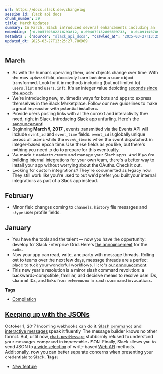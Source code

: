 ```yaml
---
url: https://docs.slack.dev/changelog
session_id: slack_api_docs
chunk_number: 39
title: March Updates
summary: In March, Slack introduced several enhancements including an 'updated' field in user objects for tracking changes, new multimedia guidelines for bots and apps in the Slack Marketplace, improved context for link sharing through app unfurling, and the addition of 'event_id' and 'event_time' fields in the Events API.
embedding: [-0.005709362216293812, 0.004079132806509733, -0.0409194678068161, -0.008030125871300697, 0.06492441892623901, 0.011489913798868656, -0.019861746579408646, -0.0010384703055024147, -0.008798967115581036, 0.0050117094069719315, 0.005798348691314459, -0.013732369057834148, -0.03915398195385933, 0.028290530666708946, -0.0007546039996668696, 0.05806179344654083, -0.045504044741392136, 0.00659922556951642, -0.032262880355119705, 0.007481969892978668, 0.04148898273706436, -0.012337063439190388, 0.029956353828310966, 0.08480039983987808, -0.011020065285265446, 0.012386895716190338, -0.03696135804057121, 0.028162389993667603, -0.02362052910029888, 0.0007679519476369023, 0.01523445826023817, -0.030525866895914078, 0.001569718704558909, 0.03035501390695572, 0.02897394634783268, -0.00980985164642334, -0.005364095326513052, -0.00833623856306076, 0.06441185623407364, -0.0032159655820578337, -0.01756945811212063, -0.011952642351388931, -0.018850861117243767, -0.0018437965773046017, -0.01342625543475151, 0.0333164781332016, -0.026211809366941452, -0.014309000223875046, -0.016259580850601196, 0.03724611550569534, -0.05054422840476036, 0.003961671143770218, 0.010607169009745121, 0.01832406222820282, -0.045589469373226166, -0.047639716416597366, -0.02970007434487343, -0.020473971962928772, -0.015248695388436317, -0.018181685358285904, -0.00888439454138279, -0.043083615601062775, -0.016458909958600998, -0.03724611550569534, -0.010614288039505482, -0.006723806262016296, -0.026069432497024536, 0.005527830217033625, 0.01980479434132576, -0.0038620063569396734, 0.08047211170196533, 0.03129470720887184, -0.04294123873114586, -0.023947998881340027, -0.00091077497927472, -0.02517244964838028, -0.015376836061477661, 0.08337662369012833, 0.004427959211170673, -0.030611293390393257, -0.04453587159514427, 0.003858446842059493, -0.050117094069719315, -0.031123854219913483, -0.06817063689231873, 0.003607505466789007, -0.019576990976929665, -0.018936289474368095, -0.012863862328231335, 0.023378485813736916, -0.028575286269187927, -0.01581820845603943, -0.039210930466651917, -0.014949701726436615, 0.04220087081193924, -0.031123854219913483, -0.016786379739642143, 0.03548062592744827, -0.015704305842518806, 0.006492441985756159, 0.04943367838859558, -0.08240845054388046, -0.07961784303188324, -0.05581222102046013, 0.03269001469016075, -0.01574701815843582, 0.07682722806930542, 9.065481572179124e-05, 0.003281815443187952, -0.035964712500572205, -0.13292419910430908, -0.009745781309902668, -0.018381014466285706, -0.024560224264860153, 0.020303118973970413, -0.003249780274927616, 0.02074449136853218, 0.013568634167313576, -0.011475675739347935, -0.03755934536457062, -0.03718916326761246, -0.03986587002873421, 0.008656589314341545, 0.00926169566810131, 0.02769254334270954, -0.05339179188013077, 0.005616816226392984, -0.006015475373715162, -0.054844047874212265, -0.0063215880654752254, 0.020516686141490936, 0.01180314552038908, 0.06657600402832031, -0.05811874568462372, -0.04963300749659538, -0.035765379667282104, -0.06327283382415771, -0.034483976662158966, -0.0028671391773968935, -0.01060004997998476, 0.0008604977047070861, -0.0818389356136322, 0.0029401080682873726, -0.003651998471468687, -0.014607993885874748, -0.020673301070928574, -0.038470566272735596, -0.01050038542598486, -0.024489035829901695, -0.025229401886463165, -0.03849904239177704, 0.03997977450489998, -0.026026718318462372, 0.017925404012203217, -0.02232488803565502, -0.01527717150747776, 0.02239607647061348, 0.0908941850066185, 0.01608872599899769, -0.009041010402143002, -0.004221511073410511, 0.05099983885884285, -0.03673355281352997, 0.0055527463555336, -0.030582817271351814, -0.030241111293435097, 0.05148392543196678, -0.018110495060682297, -0.055669840425252914, -0.025514157488942146, -0.008015887811779976, -0.05894453823566437, -0.004627288784831762, 0.005332060158252716, -0.0057947891764342785, -0.030326537787914276, -0.0125933438539505, -0.03385751321911812, -0.025314828380942345, 0.004481351003050804, 0.013155736960470676, 0.031123854219913483, -0.05125612020492554, -0.05629630386829376, -0.024218516424298286, -0.006698890123516321, -0.050857461988925934, 0.0196339413523674, 0.003486484056338668, -0.013767963275313377, -0.0351673923432827, 0.02638266421854496, 0.04305513948202133, 0.03519586846232414, 0.037730198353528976, -0.031323183327913284, 0.04425111785531044, -0.015205982141196728, 0.03274696692824364, -0.000622904219198972, 0.010799380019307137, 0.05803331732749939, 0.04220087081193924, -0.03801495581865311, 0.007122464943677187, -0.020673301070928574, 0.03368666023015976, 0.04037843272089958, -0.048750266432762146, -0.020317357033491135, 0.03978044539690018, -0.024275468662381172, -0.012408251874148846, 0.035025015473365784, -0.040036723017692566, 0.012422489933669567, -0.02981397695839405, 0.011390249244868755, -0.052423618733882904, 0.000630913011264056, -0.020516686141490936, 0.07460612803697586, 0.027806444093585014, -0.034768734127283096, 0.018637293949723244, 0.006887541152536869, 0.03565147891640663, -0.06082392856478691, 0.024133089929819107, 0.030867574736475945, 0.03647727146744728, -0.014515448361635208, -0.011518388986587524, -0.05481557175517082, 0.013654060661792755, -0.0223106499761343, -0.006093783304095268, -0.019092904403805733, 0.009916635230183601, 0.026439614593982697, 0.004203713499009609, -0.003833530703559518, -0.0066561768762767315, 0.0372176393866539, 0.0044386377558112144, 0.032092027366161346, -0.022737784311175346, -0.05034489929676056, 0.03619251400232315, 0.050772033631801605, 0.07836490869522095, 0.008051482029259205, 0.01378932036459446, -0.01896476373076439, -0.006150734145194292, -0.06919576227664948, -0.01392457913607359, -0.00265001249499619, -0.0011105493176728487, 0.01638771966099739, 0.012415370903909206, -0.014793085865676403, -0.04510538652539253, 0.01637348346412182, 0.0014727235538884997, 0.013077429495751858, -0.003762341570109129, 0.06794283539056778, -0.0023848332930356264, -0.012465203180909157, 0.02204013057053089, 0.017726074904203415, 0.017085373401641846, 0.019277995452284813, 0.002863579662516713, -0.02443208359181881, -0.006969408597797155, 0.055299658328294754, -0.02333577163517475, 0.022154033184051514, -0.02148485742509365, 0.01407407596707344, 0.01171059999614954, -0.03636337071657181, 0.008051482029259205, -0.010742428712546825, -0.017071135342121124, -0.0038121738471090794, 0.009895279072225094, -0.00916203111410141, -0.022937113419175148, 0.07261283695697784, -0.01581820845603943, -0.006681093014776707, -0.01934918574988842, 0.05379045009613037, 0.05350569263100624, -0.0039937058463692665, 0.026040956377983093, 0.0037908172234892845, 0.037360016256570816, -0.03795800358057022, 0.010735309682786465, -0.028176628053188324, 0.05968490242958069, 0.05185410752892494, -0.017455555498600006, -0.03775867447257042, 0.009439668618142605, -0.03815733268857002, -0.005773432552814484, 0.02157028391957283, -0.05000319331884384, -0.05236667022109032, -0.036989834159612656, 0.0012493679532781243, 0.036875929683446884, 0.02212555892765522, -0.014472735114395618, -0.003990146331489086, -0.021456381306052208, 0.02184080146253109, 0.004520505201071501, -0.01452968642115593, -0.025314828380942345, -0.03545214980840683, 0.016715189442038536, -0.014593756757676601, -0.003611064748838544, -0.033743612468242645, 0.04433654248714447, -0.019477326422929764, 0.028447145596146584, 0.07426442205905914, -0.011689242906868458, -0.021968942135572433, -0.011788907460868359, 0.03804343193769455, 0.00851421058177948, 0.02740778587758541, 0.004823058377951384, -0.03812885656952858, -0.04738343507051468, -0.03442702814936638, 0.002532550599426031, 0.013518801890313625, 0.021128911525011063, 0.010144440457224846, -0.038555990904569626, 0.050031669437885284, -0.027009127661585808, -0.007909104228019714, 0.0009761799010448158, -0.022424552589654922, -0.015860920771956444, 0.015490738674998283, 0.02137095481157303, -0.04499148204922676, -0.007759606931358576, 0.00629667192697525, -0.03513891622424126, 0.014323238283395767, -0.006236161105334759, 0.010201391763985157, 0.006154293660074472, 0.0006567190284840763, -0.01250079832971096, -0.033743612468242645, 0.016985708847641945, -0.01776878908276558, 0.02915903739631176, -0.019861746579408646, 0.035224344581365585, -0.04100489616394043, -0.038840748369693756, 0.015775494277477264, -0.004734072368592024, 0.007019240874797106, -0.0020805001258850098, 0.02490193210542202, -0.0033690219279378653, 0.003256899304687977, -0.03323104977607727, -0.0011728396639227867, -0.014978176914155483, 0.010870568454265594, -0.02461717464029789, 0.011717718094587326, 0.002555686980485916, 0.034398552030324936, 0.006791435647755861, -0.008144027553498745, -0.0014949701726436615, 0.007937579415738583, 0.03414227068424225, 0.011084135621786118, 0.03978044539690018, -0.013468969613313675, 0.04758276417851448, -0.002270930912345648, 0.03306019678711891, 0.011995355598628521, -0.02545720525085926, -0.025499919429421425, -0.029301414266228676, 0.0073538292199373245, -0.0014620452420786023, 0.027094554156064987, -0.0016364584444090724, 0.012486560270190239, 0.020317357033491135, 0.03795800358057022, 0.017256226390600204, -0.03323104977607727, -0.013468969613313675, -0.04877873882651329, 0.01914985664188862, 0.02360629104077816, 0.03437007591128349, 0.06839844584465027, 0.024674126878380775, -0.0553281344473362, 0.009539333172142506, -0.015618878416717052, -0.04368160292506218, 0.046500690281391144, 0.03804343193769455, -0.025585345923900604, 0.053904350847005844, -0.04556099697947502, -0.050117094069719315, -0.03869837149977684, 0.06435490399599075, -0.010493266396224499, 0.034199222922325134, -0.04140355437994003, 0.006617022678256035, 0.01462223194539547, 0.03676202893257141, -0.004264224320650101, 0.010792260989546776, 0.02665318176150322, -0.0023777144961059093, 0.012920813634991646, -0.04274190962314606, 0.0005183453322388232, -0.022082844749093056, -0.03724611550569534, 0.03399989381432533, 0.020502448081970215, -0.009268814697861671, -0.04547556862235069, 0.004381686449050903, -0.026453852653503418, -0.05569831654429436, 0.025571107864379883, 0.01319133210927248, -0.026510804891586304, 0.03542367368936539, 0.006834149360656738, -0.006976527627557516, 0.002617977559566498, -0.028375957161188126, 0.033914465457201004, 0.0312662348151207, -0.01990446075797081, -0.008656589314341545, 0.020872630178928375, 0.002025328576564789, 0.02010378986597061, 0.05754923075437546, 0.01758369617164135, -0.02007531374692917, 0.008969821035861969, -0.024232754483819008, -0.03269001469016075, 0.004093370866030455, 0.012984883971512318, 0.04063471406698227, 0.0028742582071572542, 0.0066597359254956245, 0.0005112264188937843, -0.01704265922307968, 0.017540983855724335, 0.009275933727622032, -0.0054246061481535435, 0.013960173353552818, 0.008144027553498745, -0.030411964282393456, 0.007667061407119036, -0.02470260299742222, 0.015675829723477364, 0.027194218710064888, -0.01729894056916237, 0.020431259647011757, 0.0023261024616658688, -0.041887640953063965, -0.036249466240406036, 0.015690067782998085, -0.04877873882651329, -0.009582046419382095, -0.039068553596735, 0.0018954086117446423, 0.06173514947295189, 0.04718410596251488, -0.007667061407119036, 0.002263811882585287, -0.008542686700820923, -0.014693421311676502, 0.017797263339161873, 0.020958058536052704, -0.02463141269981861, 0.020716015249490738, 0.044678252190351486, -0.007624347694218159, 0.015576165169477463, -0.01702842116355896, 0.03667660057544708, 0.024958882480859756, 0.023748667910695076, -0.010201391763985157, -0.0036626767832785845, 0.031237756833434105, -0.018580343574285507, -0.015875158831477165, 0.026866748929023743, -0.027820682153105736, -0.042713433504104614, -0.020872630178928375, -0.008435903117060661, 0.011048541404306889, -0.00654583377763629, 0.007165178190916777, 0.011589578352868557, -0.021427905187010765, 0.045959655195474625, -0.028831567615270615, -0.057349901646375656, -0.024118851870298386, 0.005677327048033476, -0.019662417471408844, 0.02961464785039425, 0.014707658439874649, 0.04613050818443298, -0.03804343193769455, 0.007531802169978619, 0.004726953338831663, -0.00013192222104407847, -0.015604641288518906, 0.025215163826942444, 0.0331171490252018, -0.0054708789102733135, 0.005314263049513102, -0.04408026114106178, 0.02424699254333973, -0.007022800389677286, 0.007709774654358625, -0.018010830506682396, 0.012771316803991795, 0.007524683140218258, 0.003571910783648491, -0.01657281257212162, 0.026638943701982498, 0.03194964677095413, -0.01531988475471735, 0.0002298071631230414, 0.020772965624928474, 0.010749547742307186, -0.003787257708609104, -0.012372657656669617, 0.0487217903137207, -0.0066917710937559605, 0.008870156481862068, -0.011924167163670063, 0.013540158048272133, -0.03861294314265251, -0.0004943190142512321, 0.004104048945009708, 0.005620375741273165, 0.008592518977820873, -0.03639184683561325, -0.05302160978317261, -0.0025272115599364042, 0.032803915441036224, -0.0793900340795517, -0.009539333172142506, -0.0033654626458883286, -0.029586171731352806, 0.00010878577450057492, -0.02861800044775009, -0.010251224040985107, 0.005040185060352087, -0.0004916494362987578, 0.012066544964909554, 0.008863037452101707, 0.004249986726790667, 0.0007888636901043355, -0.036705076694488525, -0.012913694605231285, 0.019420374184846878, -0.005531389731913805, -0.022182509303092957, -0.018124733120203018, 0.003922516945749521, -0.021143149584531784, 0.0221113208681345, -0.0018669329583644867, -0.039011601358652115, -0.028845805674791336, 0.008528448641300201, 0.009888160042464733, 0.007887747138738632, -0.00654939329251647, -0.06367149204015732, -0.02248150296509266, 0.045504044741392136, -0.02147061936557293, -0.013589990325272083, 0.020417021587491035, -0.0038904817774891853, -0.0409194678068161, -0.0066597359254956245, 0.007538920734077692, 0.007058394607156515, 0.0017521405825391412, 0.03647727146744728, -0.0008146697655320168, -0.0516263023018837, 0.03325952589511871, 0.013113023713231087, 0.012472322210669518, -0.016145678237080574, 0.019562752917408943, -0.009041010402143002, -0.02907361090183258, 0.005317822564393282, 0.031066903844475746, -0.0052573117427527905, 0.022652357816696167, -0.016231104731559753, 0.02784915827214718, 0.003666236298158765, 0.014508329331874847, 0.0026873869355767965, 0.01981903240084648, -0.018281349912285805, -0.011425843462347984, -0.005143409129232168, -0.014636470004916191, 0.014237810857594013, -0.021641472354531288, -0.0168575681746006, 0.057606182992458344, 0.0021979620214551687, 0.03935331106185913, -0.007937579415738583, -0.008450141176581383, -0.030582817271351814, -0.014401545748114586, 0.018181685358285904, -0.025058547034859657, 0.033544283360242844, -0.0004411496629472822, 0.030497390776872635, -0.009133555926382542, -0.0021748256403952837, -0.02165571041405201, 0.01896476373076439, 0.0006420363206416368, 0.02027464285492897, -0.037160687148571014, 0.04610203206539154, 0.046244408935308456, -0.008300643414258957, 0.007496207486838102, -0.0026357746683061123, -0.006061748135834932, -0.023905284702777863, 0.002705184044316411, 0.03200659900903702, -0.017071135342121124, 0.017142323777079582, -0.04652916640043259, -0.02278049848973751, 0.007108227349817753, -0.017754551023244858, 0.009610522538423538, 0.03380056470632553, 0.03081062249839306, -0.009731544181704521, 0.007617229130119085, -0.03454092890024185, 0.008891512639820576, -0.027749493718147278, 0.02461717464029789, 0.007966055534780025, 0.01245096605271101, 0.022894399240612984, -0.012821149080991745, -0.06982222199440002, 0.029045134782791138, -0.02989940345287323, -0.02397647313773632, -0.013967292383313179, -0.011475675739347935, -0.004670002032071352, -0.009468144737184048, -0.026311473920941353, 0.04043538495898247, -0.02436089515686035, -0.004143203143030405, 0.01448697317391634, -0.0098169706761837, 0.030867574736475945, 0.0009957569418475032, -0.0026909462176263332, -0.02843290939927101, 0.0038370899856090546, -0.006022593937814236, -0.01897900179028511, 0.011311940848827362, -0.03360123559832573, -0.03898312523961067, -0.012579105794429779, 0.008200978860259056, -0.04721258208155632, -0.012251636013388634, 0.04245715215802193, -0.02840443328022957, 0.007546039763838053, 0.0004266893956810236, 0.029030896723270416, 0.019733605906367302, -0.027379309758543968, -0.019662417471408844, 0.022723546251654625, -0.03804343193769455, 0.03969501703977585, -0.03718916326761246, 0.021271290257573128, 0.0039937058463692665, -0.02026040479540825, 0.025713486596941948, 0.0043959240429103374, 0.025884339585900307, -0.019918696954846382, -0.013945936225354671, 0.022538455203175545, -0.007937579415738583, 0.03465483337640762, 0.002407969906926155, 0.013419137336313725, -0.017982356250286102, -0.0011016506468877196, 0.006268196273595095, 0.018082020804286003, -0.01880814880132675, -0.009553571231663227, 0.014850037172436714, 0.01667247712612152, -0.022922875359654427, 0.03405684232711792, -0.011084135621786118, 0.022922875359654427, 0.00980985164642334, -0.017441319301724434, -0.031152330338954926, -0.03778715059161186, -0.009788495488464832, 0.029187513515353203, 0.010429196991026402, -0.006609903648495674, -0.0014104332076385617, -0.013105904683470726, 0.017441319301724434, -0.015789732336997986, -0.03704678267240524, -0.011219395324587822, 0.014123908244073391, -0.042713433504104614, -0.019690893590450287, 0.01563311740756035, 0.0073182350024580956, -0.021071961149573326, -0.009048128500580788, -0.02305101603269577, -0.03442702814936638, -0.054103683680295944, -0.03792952746152878, -0.029842451214790344, -0.05618240311741829, -0.02777796983718872, 0.021641472354531288, 0.003376140957698226, -0.03963806480169296, 0.020673301070928574, -0.0011185579933226109, -0.12016712874174118, -0.02084415592253208, 0.030497390776872635, -0.01194552332162857, -0.009532214142382145, -0.004602372646331787, -0.01583244651556015, 0.06321588158607483, 0.008208097890019417, -0.047070201486349106, 0.04134660214185715, -0.02424699254333973, -0.028931232169270515, 0.007524683140218258, -0.005246633198112249, -0.0068127927370369434, 0.027721017599105835, 0.02175537496805191, 0.0006215694593265653, -0.0021089757792651653, 0.005068660713732243, 0.025400254875421524, 0.01564735360443592, 0.03163641691207886, 0.014380189590156078, -0.001783285872079432, 0.00594428600743413, 0.01037224568426609, 0.04083404317498207, -0.017896927893161774, 0.018537629395723343, 0.02138519287109375, -0.046700019389390945, -0.03630641847848892, -0.022737784311175346, 0.019861746579408646, -0.008827443234622478, 0.00386556563898921, 0.020587874576449394, -0.026040956377983093, 0.03610708937048912, -0.004541861824691296, 0.029215987771749496, -0.010528861545026302, 0.023492388427257538, 0.032633062452077866, 0.0009619421325623989, -0.015020891092717648, -0.01608872599899769, 0.026311473920941353, 0.03972349315881729, 0.02470260299742222, 0.012885219417512417, -0.011966880410909653, 0.0012502578319981694, -0.007389423903077841, -0.03129470720887184, -0.026994889602065086, 0.013177094049751759, -0.0020716015715152025, 0.04137507826089859, -0.010030537843704224, -0.010913281701505184, -0.012984883971512318, 0.02840443328022957, -0.0046522049233317375, -0.02295135147869587, -0.02192622981965542, -0.007866390980780125, 0.012372657656669617, 0.004769666586071253, 0.026539279147982597, 0.032633062452077866, 0.0025895019061863422, 0.028347481042146683, 0.007901985198259354, -0.0010705054737627506, -0.010286818258464336, 0.016345007345080376, -0.02609790675342083, 0.05071508139371872, -0.023905284702777863, 0.05148392543196678, 0.019847508519887924, 0.007510445546358824, -0.00728619983419776, -0.0036555579863488674, 0.006371420342475176, 0.015675829723477364, -0.020061075687408447, 0.05111374333500862, -0.0035042811650782824, 0.01337642315775156, -0.010742428712546825, 0.0060083563439548016, -0.007951817475259304, 0.012984883971512318, 0.011653648689389229, 0.011696361936628819, -0.02729388326406479, 0.02037430740892887, 0.035224344581365585, -0.000630913011264056, -0.0376162976026535, -0.039011601358652115, 0.015590403228998184, -0.004128965083509684, 0.0098169706761837, -0.009453906677663326, 0.02646809071302414, 0.007136703003197908, -0.0011541525600478053, 0.011304821819067001, 0.04689934849739075, -0.02702336572110653, 0.009973586536943913, 0.021427905187010765, -0.02451751008629799, -0.0018651532009243965, 0.007211451418697834, -0.0009272374445572495, -0.010948876850306988, -0.016629762947559357, 0.03482568636536598, 0.0023688157089054585, 0.03852751851081848, 0.020972296595573425, 0.003833530703559518, -0.004470672458410263, 0.0008685064967721701, 0.013041835278272629, 0.01583244651556015, -0.03949568793177605, 0.028290530666708946, -0.03317410126328468, 0.002966803964227438, 0.013753725215792656, -0.019491562619805336, -0.021356716752052307, 0.04046385735273361, -0.008813205175101757, -0.03118080645799637, -0.0026873869355767965, -0.0009583826758898795, 0.004588134586811066, -0.01907866634428501, -0.025499919429421425, 0.020886868238449097, -0.04356770217418671, -0.012992003001272678, 0.012799791991710663, -0.014365951530635357, -0.015391074120998383, 0.02628299966454506, -0.005816145800054073, 0.03380056470632553, -0.004694918170571327, -0.03360123559832573, -0.020943820476531982, -0.021214338019490242, 0.002657131524756551, 0.03778715059161186, 0.021128911525011063, -0.016615524888038635, -0.014444258995354176, 0.002886716276407242, -0.008079958148300648, -0.013248283416032791, -0.03118080645799637, 0.022509979084134102, 0.016031775623559952, 0.03026958554983139, 0.023378485813736916, 0.020772965624928474, 0.00023536881781183183, 0.039951298385858536, 0.010180034674704075, 0.019306471571326256, 0.030326537787914276, 0.02843290939927101, 0.006047510076314211, 0.0021018567495048046, 7.725125033175573e-05, 0.023307297378778458, 0.0022495740558952093, 0.009617641568183899, -0.0017645986517891288, 0.015205982141196728, -0.009425430558621883, 0.024004949256777763, 0.01318421307951212, 0.02767830528318882, 0.012379776686429977, 0.031522512435913086, -0.046415265649557114, -0.022509979084134102, -0.009396955370903015, -0.016416195780038834, 0.0017005285480991006, 0.037815626710653305, 0.026040956377983093, 0.0304404404014349, -0.00369115243665874, -0.009638997726142406, 0.005453081801533699, 0.01262893807142973, -0.03747391700744629, 0.008542686700820923, 0.017512507736682892, 0.02129976451396942, 0.0166582390666008, -0.0007990971207618713, -0.01805354468524456, 0.0018384573049843311, -0.025015834718942642, 0.024745315313339233, -0.0020947379525750875, -0.038840748369693756, 0.03519586846232414, -0.038555990904569626, -0.014437139965593815, -0.009453906677663326, -0.014693421311676502, -0.011119730770587921, 0.0055527463555336, 0.02120009995996952, -0.01630229316651821, -0.030298061668872833, -0.01896476373076439, -0.010514623485505581, 0.004452875349670649, -0.014750372618436813, -0.04755428805947304, -0.0010874128201976418, 0.028375957161188126, -0.019320709630846977, 0.01116244401782751, -0.004225070588290691, -0.002625096356496215, 0.01998988725244999, 0.005737837869673967, 0.02407613769173622, 0.009660354815423489, -0.05102831497788429, -0.023107966408133507, 0.021883515641093254, 0.03875532001256943, 0.03149403631687164, 0.0028760377317667007, 0.001970157027244568, 0.0057485164143145084, 0.011881452985107899, 0.0015083181206136942, 0.008578280918300152, 0.02658199332654476, -0.008535567671060562, 0.017056897282600403, 0.03251916170120239, 0.022908637300133705, -0.002664250321686268, 0.017199276015162468, 0.012515035457909107, 0.028005775064229965, -0.02451751008629799, -0.03343037888407707, -0.006951611023396254, -0.020872630178928375, 0.02843290939927101, 0.010785141959786415, 0.007143821567296982, -0.015092079527676105, 0.048750266432762146, 0.004310497082769871, 0.03627794235944748, -0.026710133999586105, -0.017882689833641052, -0.01618839055299759, 0.013661179691553116, -0.005246633198112249, -0.01101294718682766, -0.024973120540380478, -0.024788029491901398, -0.00827928725630045, 0.005513592157512903, -0.0067344848066568375, -0.013319471850991249, 0.01522022020071745, -0.02100077085196972, 0.005428165663033724, -0.011632291600108147, 0.01756945811212063, 0.0016417976003140211, -0.009994943626224995, -0.03212050348520279, -0.009802732616662979, -0.008528448641300201, -0.021328240633010864, 0.0012030950747430325, 0.0057947891764342785, -0.0032693573739379644, 0.004011503420770168, 0.012045187875628471, 0.022994065657258034, 0.0025129737332463264, -0.005524270702153444, -0.007143821567296982, -0.005495795048773289, -0.014558161608874798, 0.01870848424732685, 0.011048541404306889, -0.018181685358285904, 0.02369171753525734, 0.016601286828517914, 0.016615524888038635, -0.005655970424413681, -0.001632009050808847, -0.026724372059106827, -0.0034686867147684097, 0.027721017599105835, -0.008001649752259254, 0.005171884782612324, 0.024417845532298088, 0.01101294718682766, 0.035594526678323746, 0.035679955035448074, 0.007133143488317728, 0.004655764438211918, 0.022154033184051514, 0.02470260299742222, 0.002532550599426031, 0.012230279855430126, -0.02666741982102394, -0.0020733813289552927, 0.029757024720311165, -0.05305008217692375, 0.013504563830792904, -0.027251170948147774, -0.0005899792886339128, 0.01050750445574522, -0.011603816412389278, -0.02777796983718872, 0.0060083563439548016, -0.0008222335600294173, -0.0003101173206232488, 0.03277543932199478, -0.01263605710119009, 0.001175509300082922, 0.011126848869025707, -0.02693793922662735, -0.020687539130449295, 0.09448211640119553, -0.01309878658503294, 0.007845033891499043, 0.02010378986597061, 0.021228576079010963, 0.018736958503723145, -0.02101500891149044, 0.027891872450709343, -0.004445756319910288, -0.035765379667282104, -0.01378932036459446, 0.043282944709062576, 0.01850915513932705, 0.02665318176150322, 0.020716015249490738, -0.026695895940065384, -0.035964712500572205, 0.06748722493648529, 0.008158265613019466, -0.009396955370903015, 0.010735309682786465, 0.033288002014160156, -0.00851421058177948, -0.0011897471267729998, -0.008777610957622528, -0.008008768782019615, 0.029130561277270317, -0.021812327206134796, 0.02769254334270954, 0.014187978580594063, -0.02618333511054516, -0.017526745796203613, 0.00837895181030035, 0.0314655639231205, -0.028091201558709145, -0.007040597498416901, -0.022709308192133904, -0.0019310031784698367, 0.012764197774231434, -0.014607993885874748, -0.00032302032923325896, -0.0368189811706543, 0.007624347694218159, -0.001545692328363657, -0.008564043790102005, -0.00024960661539807916, 0.00694449245929718, -0.04365312680602074, 0.012030950747430325, -0.04371007904410362, -0.014693421311676502, 0.016046013683080673, 0.04838008061051369, -0.026226047426462173, 0.0017023083055391908, -0.0029632444493472576, 0.022424552589654922, 0.039011601358652115, -0.027706779539585114, 0.015006653033196926, -0.03730306401848793, 0.028931232169270515, 0.003005957929417491, -0.0010064352536574006, -0.0312662348151207, 0.012194684706628323, -0.008229454979300499, 0.005328500643372536, 0.006115139927715063, 0.021356716752052307, 0.006282434333115816, -0.004324735142290592, 0.012621819041669369, 0.03684745356440544, -0.008820324204862118, -0.0012271213345229626, -0.01263605710119009, 0.00045360776130110025, -0.004427959211170673, -0.0020164300221949816, -0.018665770068764687, 0.010336650535464287, 0.002660691039636731, 0.04015062749385834, -0.0409194678068161, 0.017241988331079483, 0.007709774654358625, -0.014109671115875244, -0.02000412531197071, -0.00768129900097847, 0.012379776686429977, -0.006563630886375904, 0.0421723946928978, 0.026952175423502922, 0.016273818910121918, 0.018181685358285904, -0.013262520544230938, 0.008770491927862167, -0.010763784870505333, -0.020958058536052704, 0.0018179904436692595, 0.00833623856306076, -0.012180447578430176, 0.01667247712612152, 0.01309878658503294, 0.011041422374546528, -0.030981477349996567, -0.0168575681746006, 0.015063604339957237, 0.0349680632352829, -0.026539279147982597, 0.0034811447840183973, 0.015305646695196629, 0.029415316879749298, 0.012842505238950253, -0.019562752917408943, -0.015106317587196827, -0.009710187092423439, -0.012799791991710663, -0.06008356437087059, 0.024930406361818314, 0.008677945472300053, -0.004972555674612522, 0.018665770068764687, -0.04943367838859558, -0.008855918422341347, 0.012700127437710762, -0.005976321175694466, 0.013533039018511772, 0.018124733120203018, -0.006147175095975399, 0.001341913710348308, 0.006709568668156862, -0.01255063060671091, -0.0005957633838988841, 0.005314263049513102, 0.018167447298765182, -0.011219395324587822, -0.0035042811650782824, 0.01546226255595684, -0.024275468662381172, 0.023264583200216293, 0.022638119757175446, 0.031522512435913086, -0.0017414622707292438, -0.007695537060499191, -0.013597109355032444, -0.021883515641093254, -0.007595872040838003, -0.032348304986953735, -0.014807323925197124, -0.008037243969738483, 0.026809798553586006, 0.0030593497212976217, 0.019021715968847275, -0.029272940009832382, 0.016444671899080276, -0.030696719884872437, 0.007567396387457848, -0.02434665709733963, 0.006453287787735462, -0.021271290257573128, -0.009468144737184048, -0.021171625703573227, 0.019847508519887924, 0.016686715185642242, 5.7006862334674224e-05, 0.011190919205546379, 0.004552539903670549, -0.0029294295236468315, -0.02648232877254486, -0.008044362999498844, -0.019206807017326355, 0.028632238507270813, 0.018822386860847473, -0.0059976777993142605, -0.013447612524032593, 0.00906948558986187, -0.039467211812734604, -0.011724837124347687, -0.021071961149573326, -0.015675829723477364, 0.009275933727622032, 0.007788082584738731, 0.01235130149871111, -0.017740312963724136, 0.0011808484559878707, -0.01250079832971096, -0.017341654747724533, 0.029301414266228676, -0.007467731833457947, 0.04553252086043358, -0.01262893807142973, -0.005492235533893108, 0.04658611863851547, -0.0031376576516777277, 0.016316531226038933, 0.01064988225698471, 0.02500159665942192, -0.002539669629186392, -0.04926282539963722, 0.002619757317006588, -0.011546865105628967, 0.0004591694159898907, 0.00846437830477953, 0.022723546251654625, -0.002352798357605934, -0.00426066480576992, -0.0027087435591965914, 0.029757024720311165, -0.023848334327340126, -0.0038513278122991323, 0.022011656314134598, 0.026311473920941353, 0.03138013556599617, 0.0004389250243548304, -0.03519586846232414, 0.01711384952068329, 0.006378539372235537, -0.041973065584897995, -0.03334495425224304, 0.007346710655838251, 0.002217539120465517, -0.031807269901037216, 0.028845805674791336, 0.031123854219913483, 0.01522022020071745, -0.009496619924902916, 0.00039954856038093567, -0.012892337515950203, 0.03636337071657181, -0.0019541396759450436, -0.0022353362292051315, 0.026083670556545258, 0.002872478449717164, -0.002238895744085312, -0.005805467255413532, -0.025713486596941948, 0.012735721655189991, -0.0239622350782156, 0.012265874072909355, 0.014906988479197025, -0.005937166977673769, 0.04006519913673401, 0.0021196540910750628, 0.0166582390666008, 0.015063604339957237, -0.02007531374692917, 0.0029080729000270367, 0.008677945472300053, 0.037075258791446686, 0.02091534435749054, 0.013589990325272083, -0.041973065584897995, -0.015547689981758595, -0.0027336596976965666, -0.0014335695886984468, -0.0017637088894844055, 0.02377714402973652, -0.0036235228180885315, -0.004922723397612572, 0.010265462100505829, 0.005702243186533451, 0.010479029268026352, -0.03875532001256943, 0.02406190149486065, 0.02804848738014698, -0.0168575681746006, -0.016273818910121918, 0.01998988725244999, -0.012956407852470875, 0.01050038542598486, -0.0038833629805594683, 0.013447612524032593, 0.006015475373715162, -7.524905959144235e-05, 0.021128911525011063, -0.012607581913471222, 0.014558161608874798, -0.037701722234487534, 0.006855505984276533, 0.0012351301265880466, -0.018452202901244164, -0.001852695131674409, 0.013824914582073689, 0.021684186533093452, -0.010251224040985107, 0.023079492151737213, 0.013632704503834248, 0.02609790675342083, 0.01907866634428501, 0.00412184651941061, -0.0002342564839636907, -0.020943820476531982, 0.013810676522552967, 0.02850409783422947, 0.0006487102946266532, 0.024417845532298088, 0.0056274947710335255, 0.007987411692738533, 0.006759400945156813, -0.03046891652047634, 0.020530924201011658, 0.0010909722186625004, 0.006666854955255985, 0.06822758913040161, -0.00039554419345222414, 0.014693421311676502, -0.019961411133408546, 0.0051896823570132256, 0.003940314054489136, 0.0061649722047150135, 0.0038121738471090794, 0.011610934510827065, -0.013696773909032345, 0.003940314054489136, 0.026496566832065582, 0.006755841430276632, 0.028076963499188423, 0.006624141708016396, 0.023933760821819305, 0.0005272439448162913, 0.04017910361289978, -0.0013454731088131666, -0.003361903131008148, 0.03607861325144768, -0.030668245628476143, -0.009140674956142902, 0.013006240129470825, -0.01832406222820282, -0.001253817230463028, 0.008343357592821121, 0.02148485742509365, -0.03138013556599617, 0.020516686141490936, 0.007453494239598513, 0.01245096605271101, 0.021071961149573326, 0.012963526882231236, -0.049120448529720306, -0.004374567419290543, -0.015974823385477066, 0.002667809836566448, -0.00915491208434105, -0.014778847806155682, 0.026439614593982697, -0.004598813131451607, 0.012095020152628422, 0.028475621715188026, -0.02710879221558571, 0.005677327048033476, 0.0034829245414584875, -0.0008569382480345666, -0.0020217690616846085, -0.006143615581095219, 0.027179980650544167, 0.00694449245929718, -0.027365073561668396, 0.02619757317006588, -0.013668298721313477, -0.01759793423116207, -0.022752022370696068, -0.016259580850601196, 0.02426123060286045, -0.022808972746133804, -0.004196594934910536, 0.014551042579114437, -0.001784175750799477, 0.015291408635675907, 0.0304404404014349, 0.0014442479005083442, -0.04903502017259598, 0.030611293390393257, -0.02481650374829769, 0.013881865888834, -0.03505349159240723, -0.01050750445574522, -0.006001237314194441, 0.0070263599045574665, -0.025243638083338737, 0.0063215880654752254, 0.008756253868341446, 0.026411140337586403, 0.021057723090052605, 0.033373430371284485, -0.00957492832094431, -0.036705076694488525, -0.009332885034382343, -0.0010607169242575765]
metadata : {"source": "slack_api_docs", "crawled_at": "2025-03-27T13:25:25.897297", "url_path": "/changelog", "chunk_size": 3501}
updated_dt: 2025-03-27T13:25:27.780969
---
```

## March[​](https://docs.slack.dev/changelog#march "Direct link to March")
  * As with the humans operating them, user objects change over time. With the new `updated` field, decisively learn last time a user object transformed. Look for it in methods including (but not limited to) `users.list` and `users.info`. It's an integer value depicting [seconds since the epoch](https://en.wikipedia.org/wiki/Unix_time).
  * We're introducing new, multimedia ways for bots and apps to express themselves in the Slack Marketplace. Follow our new guidelines to make a great impression with potential installers.
  * Provide users posting links with all the context and interactivity they need, right in Slack. Introducing Slack app unfurling. Here's the [announcement](https://medium.com/@SlackAPI/ebcad7c531f0#.dp0ehltqg)!
  * Beginning **March 9, 2017** , events transmitted via the Events API will include `event_id` and `event_time` fields. `event_id` is globally unique across all teams while the `event_time` is when the event dispatched, in integer-based epoch time. Use these fields as you like, but there's nothing you need to do to prepare for this eventuality.
  * We made it easier to create and manage your Slack apps. And if you're building internal integrations for your own team, there's a better way to install your app without worrying about the OAuths. Check it out.
  * Looking for custom integrations? They're documented as legacy now. They still work like you're used to but we'd prefer you built your internal integrations as part of a Slack app instead.


## February[​](https://docs.slack.dev/changelog#february "Direct link to February")
  * Minor field changes coming to `channels.history` file messages and `skype` user profile fields.


## January[​](https://docs.slack.dev/changelog#january "Direct link to January")
  * You have the tools and the talent — now you have the opportunity: develop for Slack Enterprise Grid. Here's [the announcement](https://medium.com/@SlackAPI/148185a609f2) for the suits.
  * Now your app can read, write, and party with message threads. Rolling out to teams over the next few days, message threads are a perfect place to tuck your wonderful workflows. Here's [our announcement](https://medium.com/@SlackAPI/cd272a42924f#.tn0geq5bf).
  * This new year's resolution is a minor slash command revolution: a backwards-compatible, familiar, and decisive means to resolve user IDs, channel IDs, and links from references in slash command invocations.


**Tags:**
  * [Compilation](https://docs.slack.dev/changelog/tags/compilation)


## [Keeping up with the JSONs](https://docs.slack.dev/changelog/2017-10-keeping-up-with-the-jsons)
October 1, 2017
Incoming webhooks can do it. [Slash commands](https://docs.slack.dev/interactivity/implementing-slash-commands) and [interactive messages](https://docs.slack.dev/legacy/legacy-messaging/legacy-making-messages-interactive) speak it fluently. The message builder knows no other format. But, until now, [`chat.postMessage`](https://docs.slack.dev/reference/methods/chat.postMessage) stubbornly refused to understand your messages composed in impeccable JSON.
Finally, Slack allows you to send JSON to [a wide selection](https://docs.slack.dev/changelog#methods) of write-based [Web API](https://docs.slack.dev/apis/web-api/) methods. Additionally, now you can better separate concerns when presenting your credentials to Slack.
**Tags:**
  * [New feature](https://docs.slack.dev/changelog/tags/new-feature)